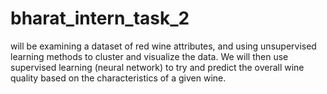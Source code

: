 # bharat_intern_task_2
will be examining a dataset of red wine attributes, and using unsupervised learning methods to cluster and visualize the data. We will then use supervised learning (neural network) to try and predict the overall wine quality based on the characteristics of a given wine.

